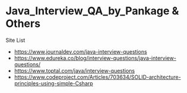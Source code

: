 # Java_Interview_QA_by_Pankage & Others

Site List 
- https://www.journaldev.com/java-interview-questions
- https://www.edureka.co/blog/interview-questions/java-interview-questions/
- https://www.toptal.com/java/interview-questions
- https://www.codeproject.com/Articles/703634/SOLID-architecture-principles-using-simple-Csharp

